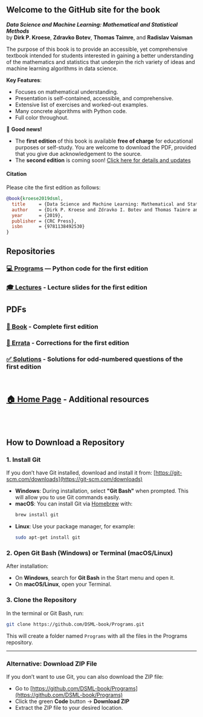 ## Welcome to the GitHub site for the book
**_Data Science and Machine Learning: Mathematical and Statistical Methods_**  
by **Dirk P. Kroese**, **Zdravko Botev**, **Thomas Taimre**, and **Radislav Vaisman**

The purpose of this book is to provide an accessible, yet comprehensive textbook intended for students interested in gaining a better understanding of the mathematics and statistics that underpin the rich variety of ideas and machine learning algorithms in data science.

**Key Features**:

- Focuses on mathematical understanding.
- Presentation is self-contained, accessible, and comprehensive.
- Extensive list of exercises and worked-out examples.
- Many concrete algorithms with Python code.
- Full color throughout.


📢 **Good news!**  
- The **first edition** of this book is available **free of charge** for educational purposes or self-study. You are welcome to download the PDF, provided that you give due acknowledgement to the source.  
- The **second edition** is coming soon! [Click here for details and updates](https://www.routledge.com/Data-Science-and-Machine-Learning-Mathematical-and-Statistical-Methods-Second-Edition/Botev-Kroese-Taimre/p/book/9781032488684?srsltid=AfmBOorD509k15hLWyM9t5NVfaP9Zc2jCHIsoIwJbZ40XDwCMxuWMUDT)


#### Citation
Please cite the first edition as follows:

```bibtex
@book{kroese2019dsml,
  title     = {Data Science and Machine Learning: Mathematical and Statistical Methods},
  author    = {Dirk P. Kroese and Zdravko I. Botev and Thomas Taimre and Radislav Vaisman},
  year      = {2019},
  publisher = {CRC Press},
  isbn      = {9781138492530}
}
```

## Repositories

### [💻 Programs](https://github.com/DSML-book/Programs) — Python code for the first edition

### [🎓 Lectures](https://github.com/DSML-book/Lectures) - Lecture slides for the first edition



## PDFs

### [📖 Book](https://people.smp.uq.edu.au/DirkKroese/DSML/DSML.pdf) - Complete first edition

### [🐞 Errata](https://github.com/DSML-book/Errata/blob/master/errata.pdf) - Corrections for the first edition

### [✅ Solutions](https://github.com/DSML-book/Odd-numbered-Solutions/blob/master/solutions_odd.pdf) - Solutions for odd-numbered questions of the first edition

<br>

## [🏠 Home Page]( https://people.smp.uq.edu.au/DirkKroese/DSML/) - Additional resources

<br><br>
## How to Download a Repository

### 1. Install Git
If you don’t have Git installed, download and install it from:
[https://git-scm.com/downloads](https://git-scm.com/downloads)

- **Windows**: During installation, select **"Git Bash"** when prompted. This will allow you to use Git commands easily.
- **macOS**: You can install Git via [Homebrew](https://brew.sh/) with:
  ```bash
  brew install git
  ```
- **Linux**: Use your package manager, for example:
  ```bash
  sudo apt-get install git
  ```

### 2. Open Git Bash (Windows) or Terminal (macOS/Linux)
After installation:
- On **Windows**, search for **Git Bash** in the Start menu and open it.
- On **macOS/Linux**, open your Terminal.

### 3. Clone the Repository
In the terminal or Git Bash, run:
```bash
git clone https://github.com/DSML-book/Programs.git
```

This will create a folder named `Programs` with all the files in the Programs repository.

---

### Alternative: Download ZIP File
If you don’t want to use Git, you can also download the ZIP file:
- Go to [https://github.com/DSML-book/Programs](https://github.com/DSML-book/Programs)
- Click the green **Code** button → **Download ZIP**
- Extract the ZIP file to your desired location.
